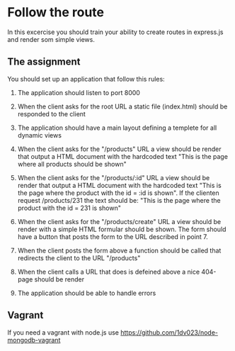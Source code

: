 # Follow the route

In this excercise you should train your ability to create routes in express.js and render som simple views.

## The assignment
You should set up an application that follow this rules:

1. The application should listen to port 8000

2. When the client asks for the root URL a static file (index.html) should be responded to the client
3. The application should have a main layout defining a templete for all dynamic views
4. When the client asks for the "/products" URL a view should be render that output a HTML document with the hardcoded text "This is the page where all products should be shown"
5. When the client asks for the "/products/:id" URL a view should be render that output a HTML document with the hardcoded text "This is the page where the product with the id = :id is shown". If the clienten request /products/231 the text should be: "This is the page where the product with the id = 231 is shown"
6. When the client asks for the "/products/create" URL a view should be render with a simple HTML formular should be shown. The form should have a button that posts the form to the URL described in point 7.
7. When the client posts the form above a function should be called that redirects the client to the URL "/products"
8. When the client calls a URL that does is defeined above a nice 404-page should be render
9. The application should be able to handle errors

## Vagrant
If you need a vagrant with node.js use https://github.com/1dv023/node-mongodb-vagrant

